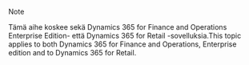 > [!NOTE]
> <span data-ttu-id="d9404-101">Tämä aihe koskee sekä Dynamics 365 for Finance and Operations Enterprise Edition- että Dynamics 365 for Retail -sovelluksia.</span><span class="sxs-lookup"><span data-stu-id="d9404-101">This topic applies to both Dynamics 365 for Finance and Operations, Enterprise edition and to Dynamics 365 for Retail.</span></span> 